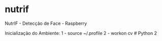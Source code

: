 # nutrif
NutrIF - Detecção de Face - Raspberry

Inicialização do Ambiente:
1 - source ~/.profile
2 - workon cv # Python 2